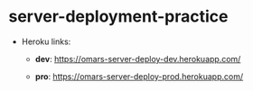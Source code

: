 # server-deployment-practice

* Heroku links:
    * **dev**: https://omars-server-deploy-dev.herokuapp.com/
   
    * **pro**: https://omars-server-deploy-prod.herokuapp.com/

